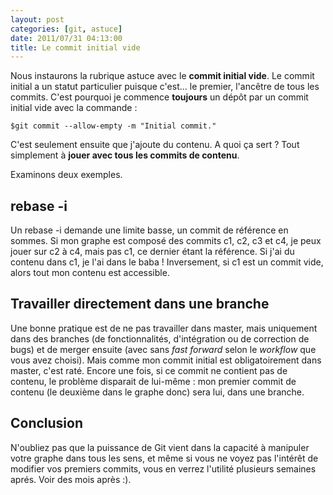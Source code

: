 ```yaml
---
layout: post
categories: [git, astuce]
date: 2011/07/31 04:13:00
title: Le commit initial vide
---
```


Nous instaurons la rubrique astuce avec le **commit initial vide**. Le commit
initial a un statut particulier puisque c'est... le premier, l'ancêtre de tous
les commits. C'est pourquoi je commence **toujours** un dépôt par un commit
initial vide avec la commande :

    $git commit --allow-empty -m "Initial commit."

C'est seulement ensuite que j'ajoute du contenu. A quoi ça sert ? Tout
simplement à **jouer avec tous les commits de contenu**.

Examinons deux exemples.

rebase -i
---------

Un rebase -i demande une limite basse, un commit de référence en sommes. Si
mon graphe est composé des commits c1, c2, c3 et c4, je peux jouer sur c2 à
c4, mais pas c1, ce dernier étant la référence. Si j'ai du contenu dans c1,
je l'ai dans le baba ! Inversement, si c1 est un commit vide, alors tout mon
contenu est accessible.

Travailler directement dans une branche
---------------------------------------

Une bonne pratique est de ne pas travailler dans master, mais uniquement dans
des branches (de fonctionnalités, d'intégration ou de correction de bugs) et de
merger ensuite (avec sans *fast forward* selon le *workflow* que vous avez
choisi). Mais comme mon commit initial est obligatoirement dans master, c'est
raté. Encore une fois, si ce commit ne contient pas de contenu, le problème
disparait de lui-même : mon premier commit de contenu (le deuxième dans le
graphe donc) sera lui, dans une branche.

Conclusion
----------

N'oubliez pas que la puissance de Git vient dans la capacité à manipuler votre
graphe dans tous les sens, et même si vous ne voyez pas l'intérêt de modifier
vos premiers commits, vous en verrez l'utilité plusieurs semaines aprés.
Voir des mois après :).
